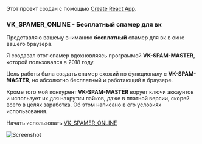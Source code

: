 Этот проект создан с помощью [Create React App](https://github.com/facebook/create-react-app).

### VK_SPAMER_ONLINE - Бесплатный спамер для вк

<p>
Представляю вашему вниманию <b>бесплатный</b> спамер для вк в окне вашего браузера.
</p>
<p>
Я создавал этот спамер вдохновляясь программой <b>VK-SPAM-MASTER</b>, которой пользовался в 2018 году.
</p>
<p>
Цель работы была создать спамер схожий по функционалу с <b>VK-SPAM-MASTER</b>, но абсолютно бесплатный
и работающий в браузере.
</p>
<p>
Кроме того мой конкурент <b>VK-SPAM-MASTER</b> ворует ключи аккаунтов и использует их для накрутки лайков,
даже в платной версии, скорей всего в целях заработка. Об этом написано в его условиях использования.
</p>

Начать использовать [VK_SPAMER_ONLINE](https://vladislav-puzyrev.github.io/vk_spamer_online/)

![Screenshot](https://github.com/vladislav-puzyrev/vk_spamer_online/raw/master/screenshot.png)
